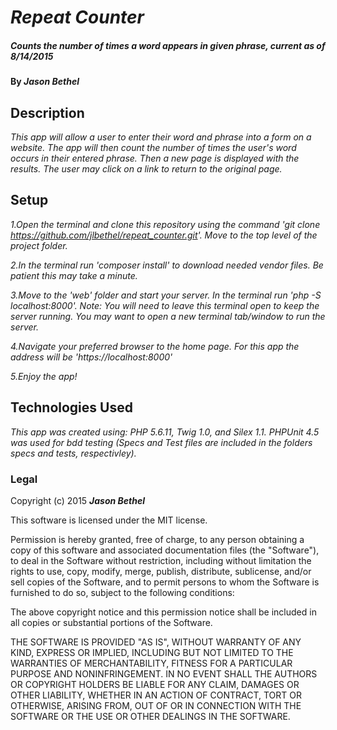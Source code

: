 # _Repeat Counter_

##### Counts the number of times a word appears in given phrase, current as of 8/14/2015

#### By _**Jason Bethel**_

## Description

_This app will allow a user to enter their word and phrase into a form on a website. The app will then count the number of times the user's word occurs in their entered phrase. Then a new page is displayed with the results. The user may click on a link to return to the original page._

## Setup

_1.Open the terminal and clone this repository using the command 'git clone https://github.com/jlbethel/repeat_counter.git'. Move to the top level of the project folder._

_2.In the terminal run 'composer install' to download needed vendor files. Be patient this may take a minute._

_3.Move to the 'web' folder and start your server. In the terminal run 'php -S localhost:8000'. Note: You will need to leave this terminal open to keep the server running. You may want to open a new terminal tab/window to run the server._

_4.Navigate your preferred browser to the home page. For this app the address will be 'https://localhost:8000'_

_5.Enjoy the app!_


## Technologies Used

_This app was created using:
PHP 5.6.11, Twig 1.0, and Silex 1.1. PHPUnit 4.5 was used for bdd testing (Specs and Test files are included in the folders specs and tests, respectivley)._

### Legal

Copyright (c) 2015 **_Jason Bethel_**

This software is licensed under the MIT license.

Permission is hereby granted, free of charge, to any person obtaining a copy
of this software and associated documentation files (the "Software"), to deal
in the Software without restriction, including without limitation the rights
to use, copy, modify, merge, publish, distribute, sublicense, and/or sell
copies of the Software, and to permit persons to whom the Software is
furnished to do so, subject to the following conditions:

The above copyright notice and this permission notice shall be included in
all copies or substantial portions of the Software.

THE SOFTWARE IS PROVIDED "AS IS", WITHOUT WARRANTY OF ANY KIND, EXPRESS OR
IMPLIED, INCLUDING BUT NOT LIMITED TO THE WARRANTIES OF MERCHANTABILITY,
FITNESS FOR A PARTICULAR PURPOSE AND NONINFRINGEMENT. IN NO EVENT SHALL THE
AUTHORS OR COPYRIGHT HOLDERS BE LIABLE FOR ANY CLAIM, DAMAGES OR OTHER
LIABILITY, WHETHER IN AN ACTION OF CONTRACT, TORT OR OTHERWISE, ARISING FROM,
OUT OF OR IN CONNECTION WITH THE SOFTWARE OR THE USE OR OTHER DEALINGS IN
THE SOFTWARE.
